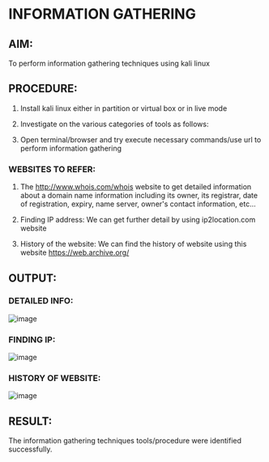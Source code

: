 # INFORMATION GATHERING
## AIM:
To perform information gathering techniques using kali linux 

## PROCEDURE:

1. Install kali linux either in partition or virtual box or in live mode
 
2. Investigate on the various categories of tools as follows:

3. Open terminal/browser and try execute necessary commands/use url to perform information gathering

### WEBSITES TO REFER:

1. The http://www.whois.com/whois website to get detailed information about a domain name information including its owner, its registrar, date of registration, expiry, name server, owner's contact information, etc...

2. Finding IP address: We can get further detail by using ip2location.com website

3. History of the website: We can find the history of website using this website https://web.archive.org/

## OUTPUT:
### DETAILED INFO:
![image](https://github.com/gpavithra673/InformationGathering/assets/93427264/c5b9b419-50d0-4799-80dd-d1f70ab52bee)

### FINDING IP: 
![image](https://github.com/gpavithra673/InformationGathering/assets/93427264/7c906fd8-1f66-4599-b990-50efa968d839)

### HISTORY OF WEBSITE:
![image](https://github.com/gpavithra673/InformationGathering/assets/93427264/1050721c-29ea-46ff-a991-eee3a42de79c)

## RESULT:
The information gathering techniques tools/procedure were  identified successfully.
